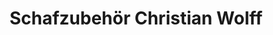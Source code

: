 ---
title: "Schafzubehör Christian Wolff"
url: /lauenfoerde/schafzubehoer-christian-wolff/
shop: Tiere
---